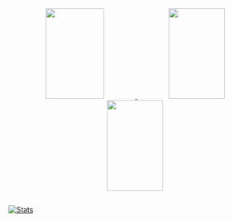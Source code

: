 
<div align="center">
  <a href="https://github.com/fernandacorreasz">
  <img width="48%" height="180em" width="500" src="https://github-readme-stats.vercel.app/api?username=fernandacorreasz&show_icons=true&theme=dark&include_all_commits=true&count_private=true"/>
  <img width="47%" height="180em"  width="500" src="https://github-readme-stats.vercel.app/api/top-langs/?username=fernandacorreasz&layout=compact&langs_count=7&theme=dark"/>
    <img width="47%" height="180em"  width="500" src="https://github-readme-stats.vercel.app/api/top-langs/?username=fernandacorreasz&layout=compact&langs_count=7&theme=dark"/>
</div>

 ##
![Stats](https://github-readme-stats.vercel.app/api?username=fernandacorreasz&include_all_commits=true&count_private=true)
